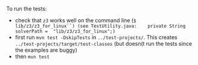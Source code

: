 
To run the tests:

* check that `z3` works well on the command line (`$ lib/z3/z3_for_linux``) (see TestUtility.java:    private String solverPath =  "lib/z3/z3_for_linux";)`
* first run `mvn test -DskipTests` in `../test-projects/`. This creates `../test-projects/target/test-classes` (but doesn(t run the tests since the examples are buggy)
* then `mvn test`